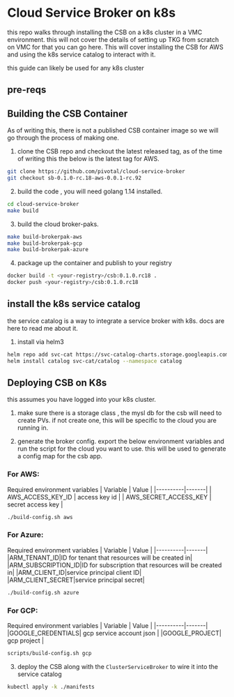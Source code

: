 # Cloud Service Broker on k8s

this repo walks through installing the CSB on a k8s cluster in a VMC environment. this will not cover the details of setting up TKG from scratch on VMC for that you can go here. This will cover installing the CSB for AWS and using the k8s service catalog to interact with it.

this guide can likely be used for any k8s cluster

## pre-reqs


## Building the CSB Container
 
 As of writing this, there is not a published CSB container image so we will go through the process of making one.

1. clone the CSB repo and checkout the latest released tag, as of the time of writing this the below is the latest tag for AWS. 

```bash
git clone https://github.com/pivotal/cloud-service-broker
git checkout sb-0.1.0-rc.18-aws-0.0.1-rc.92
```

2. build the code , you will need golang 1.14 installed.

```bash
cd cloud-service-broker
make build
```

3. build the cloud broker-paks. 

```bash
make build-brokerpak-aws
make build-brokerpak-gcp
make build-brokerpak-azure
```

4. package up the container and publish to your registry

```bash
docker build -t <your-registry>/csb:0.1.0.rc18 .
docker push <your-registry>/csb:0.1.0.rc18
```

## install the k8s service catalog

the service catalog is a way to integrate a service broker with k8s. docs are here to read me about it.

1. install via helm3

```bash
helm repo add svc-cat https://svc-catalog-charts.storage.googleapis.com
helm install catalog svc-cat/catalog --namespace catalog
```

## Deploying CSB on K8s

this assumes you have logged into your k8s cluster.

1. make sure there is  a storage class , the mysl db for the csb will need to create PVs. if not create one, this will be specific to the cloud you are running in.

2. generate the broker config. export the below environment variables and run the script for the cloud you want to use.  this will be used to generate a config map for the csb app. 

### For AWS:
Required environment variables
| Variable | Value |
|----------|-------|
| AWS_ACCESS_KEY_ID | access key id |
| AWS_SECRET_ACCESS_KEY | secret access key |

```bash
./build-config.sh aws
```

### For Azure:
Required environment variables
| Variable | Value |
|----------|-------|
|ARM_TENANT_ID|ID for tenant that resources will be created in|
|ARM_SUBSCRIPTION_ID|ID for subscription that resources will be created in|
|ARM_CLIENT_ID|service principal client ID|
|ARM_CLIENT_SECRET|service principal secret|

```bash
./build-config.sh azure
```

### For GCP:
Required environment variables
| Variable | Value |
|----------|-------|
|GOOGLE_CREDENTIALS| gcp service account json |
|GOOGLE_PROJECT| gcp project |


```bash
scripts/build-config.sh gcp
```


3. deploy the CSB along with the `ClusterServiceBroker` to wire it into the service catalog

```bash
kubectl apply -k ./manifests
```



